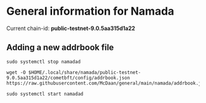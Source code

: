 # General information for Namada

Current chain-id: **public-testnet-9.0.5aa315d1a22**

## Adding a new addrbook file

```
sudo systemctl stop namadad

wget -O $HOME/.local/share/namada/public-testnet-9.0.5aa315d1a22/cometbft/config/addrbook.json https://raw.githubusercontent.com/McDaan/general/main/namada/addrbook.json

sudo systemctl start namadad
